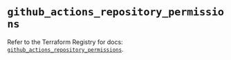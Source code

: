 # `github_actions_repository_permissions`

Refer to the Terraform Registry for docs: [`github_actions_repository_permissions`](https://registry.terraform.io/providers/integrations/github/6.1.0/docs/resources/actions_repository_permissions).
